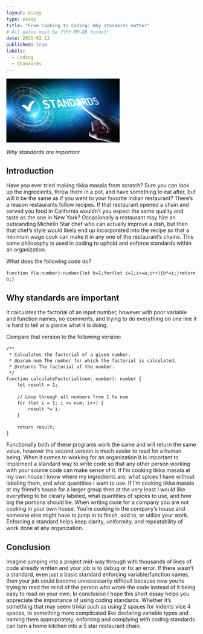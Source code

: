 ```yaml
---
layout: essay
type: essay
title: "From Cooking to Coding: Why standards matter"
# All dates must be YYYY-MM-DD format!
date: 2025-02-13
published: true
labels:
  - Coding
  - Standards
---
```


<img width="300px" class="rounded float-start pe-4" src="../img/essayimages/Standards.jpeg">

*Why standards are important*

## Introduction

Have you ever tried making tikka masala from scratch? Sure you can look up the ingredients, throw them in a pot, and have something to eat after, but will it be the same as if you went to your favorite Indian restaurant? There’s a reason restaurants follow recipes. If that restaurant opened a chain and served you food in California wouldn’t you expect the same quality and taste as the one in New York? Occasionally a restaurant may hire an outstanding Michelin Star chef who can actually improve a dish, but then that chef’s style would likely end up incorporated into the recipe so that a minimum wage cook can make it in any one of the restaurant’s chains. This same philosophy is used in coding to uphold and enforce standards within an organization.

What does the following code do?

```
function f(a:number):number{let b=1;for(let i=1;i<=a;i++){b*=i;}return b;}
```

## Why standards are important

It calculates the factorial of an input number, however with poor variable and function names, no comments, and trying to do everything on one line it is hard to tell at a glance what it is doing.

Compare that version to the following version:

```
/**
 * Calculates the factorial of a given number.
 * @param num The number for which the factorial is calculated.
 * @returns The factorial of the number.
 */
function calculateFactorial(num: number): number {
    let result = 1;

    // Loop through all numbers from 1 to num
    for (let i = 1; i <= num; i++) {
        result *= i;
    }

    return result;
}
```

Functionally both of these programs work the same and will return the same value, however the second version is much easier to read for a human being. When it comes to working for an organization it is important to implement a standard way to write code so that any other person working with your source code can make sense of it. If I’m cooking tikka masala at my own house I know where my ingredients are, what spices I have without labeling them, and what quantities I want to use. If I’m cooking tikka masala at my friend’s house for a larger group then at the very least I would like everything to be clearly labeled, what quantities of spices to use, and how big the portions should be. When writing code for a company you are not cooking in your own house. You’re cooking in the company’s house and someone else might have to jump in to finish, add to, or utilize your work. Enforcing a standard helps keep clarity, uniformity, and repeatability of work done at any organization.

## Conclusion

Imagine jumping into a project mid-way through with thousands of lines of code already written and your job is to debug or fix an error. If there wasn’t a standard, even just a basic standard enforcing variable/function names, then your job could become unnecessarily difficult because now you’re trying to read the mind of the person who wrote the code instead of it being easy to read on your own. In conclusion I hope this short essay helps you appreciate the importance of using coding standards. Whether it’s something that may seem trivial such as using 2 spaces for indents vice 4 spaces, to something more complicated like declaring variable types and naming them appropriately, enforcing and complying with coding standards can turn a home kitchen into a 5 star restaurant chain.
